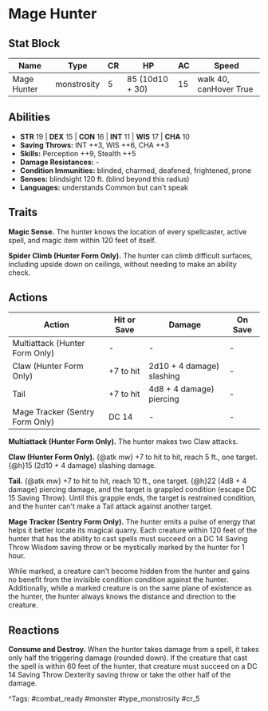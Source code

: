 # Mage Hunter

## Stat Block

| Name | Type | CR | HP | AC | Speed |
|------|------|----|----|----|-------|
| Mage Hunter | monstrosity | 5 | 85 (10d10 + 30) | 15 | walk 40, canHover True |

## Abilities

- **STR** 19 | **DEX** 15 | **CON** 16 | **INT** 11 | **WIS** 17 | **CHA** 10
- **Saving Throws:** INT ++3, WIS ++6, CHA ++3  
- **Skills:** Perception ++9, Stealth ++5  
- **Damage Resistances:** -  
- **Condition Immunities:** blinded, charmed, deafened, frightened, prone  
- **Senses:** blindsight 120 ft. (blind beyond this radius)  
- **Languages:** understands Common but can't speak

## Traits

**Magic Sense.** The hunter knows the location of every spellcaster, active spell, and magic item within 120 feet of itself.

**Spider Climb (Hunter Form Only).** The hunter can climb difficult surfaces, including upside down on ceilings, without needing to make an ability check.


## Actions

| Action | Hit or Save | Damage | On Save |
|--------|--------------|--------|----------|
| Multiattack (Hunter Form Only) | - | - | - |
| Claw (Hunter Form Only) | +7 to hit | 2d10 + 4 damage) slashing | - |
| Tail | +7 to hit | 4d8 + 4 damage) piercing | - |
| Mage Tracker (Sentry Form Only) | DC 14 | - | - |

**Multiattack (Hunter Form Only).** The hunter makes two Claw attacks.

**Claw (Hunter Form Only).** {@atk mw} +7 to hit to hit, reach 5 ft., one target. {@h}15 (2d10 + 4 damage) slashing damage.

**Tail.** {@atk mw} +7 to hit to hit, reach 10 ft., one target. {@h}22 (4d8 + 4 damage) piercing damage, and the target is grappled condition (escape DC 15 Saving Throw). Until this grapple ends, the target is restrained condition, and the hunter can't make a Tail attack against another target.

**Mage Tracker (Sentry Form Only).** The hunter emits a pulse of energy that helps it better locate its magical quarry. Each creature within 120 feet of the hunter that has the ability to cast spells must succeed on a DC 14 Saving Throw Wisdom saving throw or be mystically marked by the hunter for 1 hour.

While marked, a creature can't become hidden from the hunter and gains no benefit from the invisible condition condition against the hunter. Additionally, while a marked creature is on the same plane of existence as the hunter, the hunter always knows the distance and direction to the creature.

## Reactions

**Consume and Destroy.** When the hunter takes damage from a spell, it takes only half the triggering damage (rounded down). If the creature that cast the spell is within 60 feet of the hunter, that creature must succeed on a DC 14 Saving Throw Dexterity saving throw or take the other half of the damage.



^Tags: #combat_ready #monster #type_monstrosity #cr_5